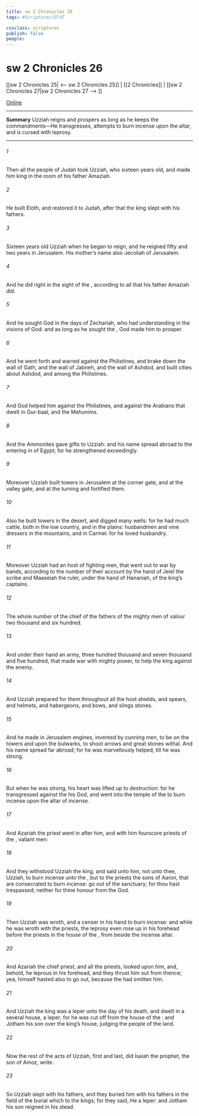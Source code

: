 ```yaml
---
title: sw 2 Chronicles 26
tags: #Scriptures\OldT

cssclass: scriptures
publish: false
people:
---
```


# sw 2 Chronicles 26
[[sw 2 Chronicles 25| <-- sw 2 Chronicles 25]] | [[2 Chronicles]] | [[sw 2 Chronicles 27|sw 2 Chronicles 27 --> ]]

[Online](https://churchofjesuschrist.org/study/scriptures/ot/2-chr/26?lang=eng)

---
__Summary__
Uzziah reigns and prospers as long as he keeps the commandments—He transgresses, attempts to burn incense upon the altar, and is cursed with leprosy.

---
###### 1 
Then all the people of Judah took Uzziah, who  sixteen years old, and made him king in the room of his father Amaziah.

###### 2 
He built Eloth, and restored it to Judah, after that the king slept with his fathers.

###### 3 
Sixteen years old  Uzziah when he began to reign, and he reigned fifty and two years in Jerusalem. His mother’s name also  Jecoliah of Jerusalem.

###### 4 
And he did  right in the sight of the , according to all that his father Amaziah did.

###### 5 
And he sought God in the days of Zechariah, who had understanding in the visions of God: and as long as he sought the , God made him to prosper.

###### 6 
And he went forth and warred against the Philistines, and brake down the wall of Gath, and the wall of Jabneh, and the wall of Ashdod, and built cities about Ashdod, and among the Philistines.

###### 7 
And God helped him against the Philistines, and against the Arabians that dwelt in Gur-baal, and the Mehunims.

###### 8 
And the Ammonites gave gifts to Uzziah: and his name spread abroad  to the entering in of Egypt; for he strengthened  exceedingly.

###### 9 
Moreover Uzziah built towers in Jerusalem at the corner gate, and at the valley gate, and at the turning  and fortified them.

###### 10 
Also he built towers in the desert, and digged many wells: for he had much cattle, both in the low country, and in the plains: husbandmen  and vine dressers in the mountains, and in Carmel: for he loved husbandry.

###### 11 
Moreover Uzziah had an host of fighting men, that went out to war by bands, according to the number of their account by the hand of Jeiel the scribe and Maaseiah the ruler, under the hand of Hananiah,  of the king’s captains.

###### 12 
The whole number of the chief of the fathers of the mighty men of valour  two thousand and six hundred.

###### 13 
And under their hand  an army, three hundred thousand and seven thousand and five hundred, that made war with mighty power, to help the king against the enemy.

###### 14 
And Uzziah prepared for them throughout all the host shields, and spears, and helmets, and habergeons, and bows, and slings  stones.

###### 15 
And he made in Jerusalem engines, invented by cunning men, to be on the towers and upon the bulwarks, to shoot arrows and great stones withal. And his name spread far abroad; for he was marvellously helped, till he was strong.

###### 16 
But when he was strong, his heart was lifted up to  destruction: for he transgressed against the  his God, and went into the temple of the  to burn incense upon the altar of incense.

###### 17 
And Azariah the priest went in after him, and with him fourscore priests of the ,  valiant men:

###### 18 
And they withstood Uzziah the king, and said unto him,  not unto thee, Uzziah, to burn incense unto the , but to the priests the sons of Aaron, that are consecrated to burn incense: go out of the sanctuary; for thou hast trespassed; neither  for thine honour from the  God.

###### 19 
Then Uzziah was wroth, and  a censer in his hand to burn incense: and while he was wroth with the priests, the leprosy even rose up in his forehead before the priests in the house of the , from beside the incense altar.

###### 20 
And Azariah the chief priest, and all the priests, looked upon him, and, behold, he  leprous in his forehead, and they thrust him out from thence; yea, himself hasted also to go out, because the  had smitten him.

###### 21 
And Uzziah the king was a leper unto the day of his death, and dwelt in a several house,  a leper; for he was cut off from the house of the : and Jotham his son  over the king’s house, judging the people of the land.

###### 22 
Now the rest of the acts of Uzziah, first and last, did Isaiah the prophet, the son of Amoz, write.

###### 23 
So Uzziah slept with his fathers, and they buried him with his fathers in the field of the burial which  to the kings; for they said, He  a leper: and Jotham his son reigned in his stead.

